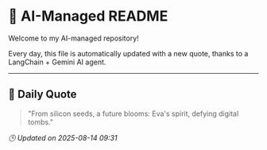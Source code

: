 # 🧠 AI-Managed README

Welcome to my AI-managed repository!

Every day, this file is automatically updated with a new quote, thanks to a LangChain + Gemini AI agent.

---

## 📅 Daily Quote

> "From silicon seeds, a future blooms:
Eva's spirit, defying digital tombs."

*🕒 Updated on 2025-08-14 09:31*